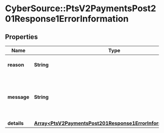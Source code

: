 # CyberSource::PtsV2PaymentsPost201Response1ErrorInformation

## Properties
Name | Type | Description | Notes
------------ | ------------- | ------------- | -------------
**reason** | **String** | The reason of the status.  | [optional] 
**message** | **String** | The detail message related to the status and reason listed above. | [optional] 
**details** | [**Array&lt;PtsV2PaymentsPost201Response1ErrorInformationDetails&gt;**](PtsV2PaymentsPost201Response1ErrorInformationDetails.md) |  | [optional] 


